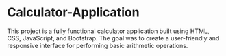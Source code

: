 # Calculator-Application
This project is a fully functional calculator application built using HTML, CSS, JavaScript, and Bootstrap. The goal was to create a user-friendly and responsive interface for performing basic arithmetic operations.
